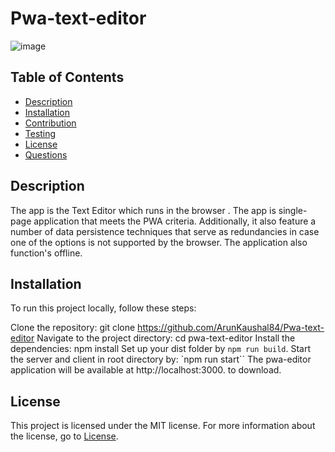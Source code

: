 # Pwa-text-editor

![image](https://github.com/Arunkaushal84/PWA-Text-Editor/assets/122054710/45d2f444-8514-4daa-a591-9590b0e67eff)


 ## Table of Contents

- [Description](#description)
- [Installation](#installation)
- [Contribution](#contribution)
- [Testing](#testing)
- [License](#license)
- [Questions](#questions)




## Description
The app is the Text Editor which runs in the browser . The app is single-page application that meets the PWA criteria. Additionally, it also feature a number of data persistence techniques that serve as redundancies in case one of the options is not supported by the browser. The application also function's offline.


## Installation

To run this project locally, follow these steps:

Clone the repository: git clone https://github.com/ArunKaushal84/Pwa-text-editor Navigate to the project directory: cd pwa-text-editor Install the dependencies: npm install Set up your dist folder by `npm run build`. Start the server and client in root directory by: `npm run start`` The pwa-editor application  will be available at http://localhost:3000. to download.


## License
This project is licensed under the MIT license. For more information about the license, go to [License](https://choosealicense.com/licenses/mit/).

